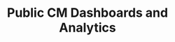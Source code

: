 ---
highlight: "false" 
title: "Public CM Dashboards and Analytics"
description: "A similar collection as the Govt-wide CM tools with the addition of: Awards Exploration, Contract Inventory Exploration, Vendor Managed Spend."
url-link: "https://d2d.gsa.gov/report/public-category-management-dashboards-analytics"
type: "HTML"
gov-only: "false"
is-external: "true"
publication-date: "August 01, 2023"
reading-time: "5"
resource-type: "tool"
filter: "market-intelligence"
audience: "industry-all-businesses"
branded-offerings: "market-it-data-intelligence"
---